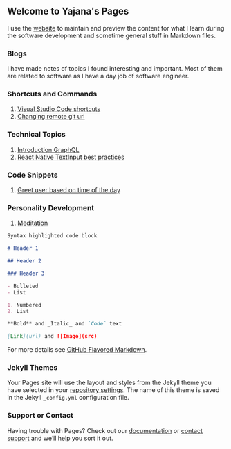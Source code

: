 ## Welcome to Yajana's Pages

I use the [website](https://github.com/YajanaRao/yajanarao.github.io/edit/master/README.md) to maintain and preview the content for what I learn during the software development and sometime general stuff in Markdown files.

### Blogs

I have made notes of topics I found interesting and important. Most of them are related to software as I have a day job of software engineer.

### Shortcuts and Commands

1. [Visual Studio Code shortcuts](/vscode-shortcuts.md)
2. [Changing remote git url](/change-git-remote.md)

### Technical Topics

1. [Introduction GraphQL](/graphql-introduction.md)
2. [React Native TextInput best practices](/best-practices-while-using-textinput.md)

### Code Snippets

1. [Greet user based on time of the day](/time-based-greeting.md)

### Personality Development

1. [Meditation](/guide-to-meditation.md)

```markdown
Syntax highlighted code block

# Header 1

## Header 2

### Header 3

- Bulleted
- List

1. Numbered
2. List

**Bold** and _Italic_ and `Code` text

[Link](url) and ![Image](src)
```

For more details see [GitHub Flavored Markdown](https://guides.github.com/features/mastering-markdown/).

### Jekyll Themes

Your Pages site will use the layout and styles from the Jekyll theme you have selected in your [repository settings](https://github.com/YajanaRao/yajanarao.github.io/settings). The name of this theme is saved in the Jekyll `_config.yml` configuration file.

### Support or Contact

Having trouble with Pages? Check out our [documentation](https://help.github.com/categories/github-pages-basics/) or [contact support](https://github.com/contact) and we’ll help you sort it out.

